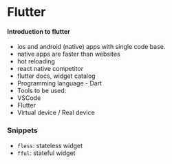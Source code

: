 # Flutter

#### Introduction to flutter

- ios and android (native) apps with single code base.
- native apps are faster than websites
- hot reloading
- react native competitor
- flutter docs, widget catalog
- Programming language - Dart
- Tools to be used:
- VSCode
- Flutter
- Virtual device / Real device

### Snippets

- `fless`: stateless widget
- `fful`: stateful widget
